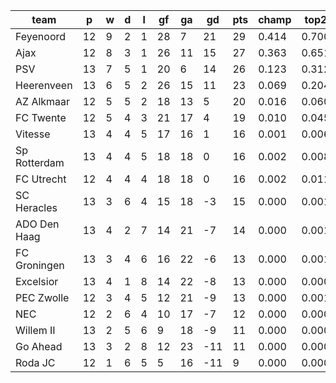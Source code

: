 |     team     | p  | w | d | l | gf | ga | gd  | pts | champ | top2  | top3  | top4  |  5-7  | bot4  | bot3  | bot2  |
|--------------|----|---|---|---|----|----|-----|-----|-------|-------|-------|-------|-------|-------|-------|-------|
| Feyenoord    | 12 | 9 | 2 | 1 | 28 |  7 |  21 |  29 | 0.414 | 0.700 | 0.856 | 0.936 | 0.058 | 0.000 | 0.000 | 0.000|
| Ajax         | 12 | 8 | 3 | 1 | 26 | 11 |  15 |  27 | 0.363 | 0.651 | 0.819 | 0.916 | 0.075 | 0.000 | 0.000 | 0.000|
| PSV          | 13 | 7 | 5 | 1 | 20 |  6 |  14 |  26 | 0.123 | 0.312 | 0.547 | 0.737 | 0.222 | 0.000 | 0.000 | 0.000|
| Heerenveen   | 13 | 6 | 5 | 2 | 26 | 15 |  11 |  23 | 0.069 | 0.204 | 0.409 | 0.619 | 0.307 | 0.001 | 0.000 | 0.000|
| AZ Alkmaar   | 12 | 5 | 5 | 2 | 18 | 13 |   5 |  20 | 0.016 | 0.060 | 0.150 | 0.292 | 0.447 | 0.009 | 0.004 | 0.002|
| FC Twente    | 12 | 5 | 4 | 3 | 21 | 17 |   4 |  19 | 0.010 | 0.045 | 0.115 | 0.232 | 0.442 | 0.014 | 0.008 | 0.003|
| Vitesse      | 13 | 4 | 4 | 5 | 17 | 16 |   1 |  16 | 0.001 | 0.006 | 0.022 | 0.056 | 0.267 | 0.080 | 0.046 | 0.021|
| Sp Rotterdam | 13 | 4 | 4 | 5 | 18 | 18 |   0 |  16 | 0.002 | 0.008 | 0.027 | 0.067 | 0.297 | 0.065 | 0.037 | 0.018|
| FC Utrecht   | 12 | 4 | 4 | 4 | 18 | 18 |   0 |  16 | 0.002 | 0.011 | 0.033 | 0.084 | 0.310 | 0.060 | 0.034 | 0.016|
| SC Heracles  | 13 | 3 | 6 | 4 | 15 | 18 |  -3 |  15 | 0.000 | 0.001 | 0.006 | 0.017 | 0.135 | 0.194 | 0.123 | 0.064|
| ADO Den Haag | 13 | 4 | 2 | 7 | 14 | 21 |  -7 |  14 | 0.000 | 0.001 | 0.004 | 0.011 | 0.102 | 0.265 | 0.174 | 0.096|
| FC Groningen | 13 | 3 | 4 | 6 | 16 | 22 |  -6 |  13 | 0.000 | 0.001 | 0.004 | 0.010 | 0.092 | 0.274 | 0.185 | 0.109|
| Excelsior    | 13 | 4 | 1 | 8 | 14 | 22 |  -8 |  13 | 0.000 | 0.000 | 0.002 | 0.005 | 0.059 | 0.373 | 0.263 | 0.160|
| PEC Zwolle   | 12 | 3 | 4 | 5 | 12 | 21 |  -9 |  13 | 0.000 | 0.001 | 0.003 | 0.011 | 0.091 | 0.300 | 0.210 | 0.123|
| NEC          | 12 | 2 | 6 | 4 | 10 | 17 |  -7 |  12 | 0.000 | 0.000 | 0.001 | 0.003 | 0.045 | 0.443 | 0.331 | 0.211|
| Willem II    | 13 | 2 | 5 | 6 |  9 | 18 |  -9 |  11 | 0.000 | 0.000 | 0.000 | 0.001 | 0.015 | 0.643 | 0.526 | 0.380|
| Go Ahead     | 13 | 3 | 2 | 8 | 12 | 23 | -11 |  11 | 0.000 | 0.000 | 0.001 | 0.004 | 0.031 | 0.516 | 0.395 | 0.266|
| Roda JC      | 12 | 1 | 6 | 5 |  5 | 16 | -11 |   9 | 0.000 | 0.000 | 0.000 | 0.000 | 0.005 | 0.764 | 0.663 | 0.533|
